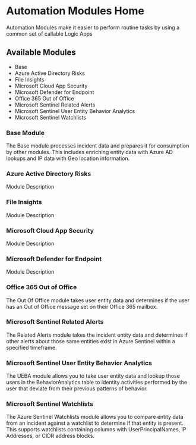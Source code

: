 # Automation Modules Home

Automation Modules make it easier to perform routine tasks by using a common set of callable Logic Apps

## Available Modules

* Base
* Azure Active Directory Risks
* File Insights
* Microsoft Cloud App Security
* Microsoft Defender for Endpoint
* Office 365 Out of Office
* Microsoft Sentinel Related Alerts
* Microsoft Sentinel User Entity Behavior Analytics
* Microsoft Sentinel Watchlists

### Base Module

The Base module processes incident data and prepares it for consumption by other modules.  This includes enriching entity data with Azure AD lookups and IP data with Geo location information.

### Azure Active Directory Risks

Module Description

### File Insights

Module Description

### Microsoft Cloud App Security

Module Description

### Microsoft Defender for Endpoint

Module Description

### Office 365 Out of Office

The Out Of Office module takes user entity data and determines if the user has an Out of Office message set on their Office 365 mailbox.

### Microsoft Sentinel Related Alerts

The Related Alerts module takes the incident entity data and determines if other alerts about those same entities exist in Azure Sentinel within a specified timeframe.

### Microsoft Sentinel User Entity Behavior Analytics

The UEBA module allows you to take user entity data and lookup those users in the BehaviorAnalytics table to identity activities performed by the user that deviate from their previous patterns of behavior.

### Microsoft Sentinel Watchlists

The Azure Sentinel Watchlists module allows you to compare entity data from an incident against a watchlist to determine if that entity is present.  This supports watchlists containing columns with UserPrincipalNames, IP Addresses, or CIDR address blocks.